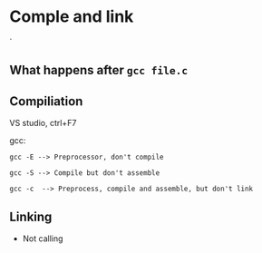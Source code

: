 # Comple and link 
`
## What happens after `gcc file.c` 




## Compiliation 

VS studio, ctrl+F7

gcc: 

`gcc -E --> Preprocessor, don't compile `

`gcc -S --> Compile but don't assemble`

`gcc -c  --> Preprocess, compile and assemble, but don't link`



## Linking 

- Not calling 